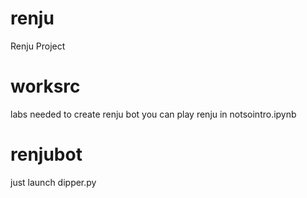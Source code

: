 # renju
Renju Project


# worksrc

labs needed to create renju bot
you can play renju in notsointro.ipynb

# renjubot

just launch dipper.py
